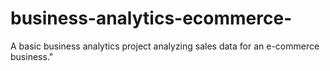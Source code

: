 # business-analytics-ecommerce-
A basic business analytics project analyzing sales data for an e-commerce business."
